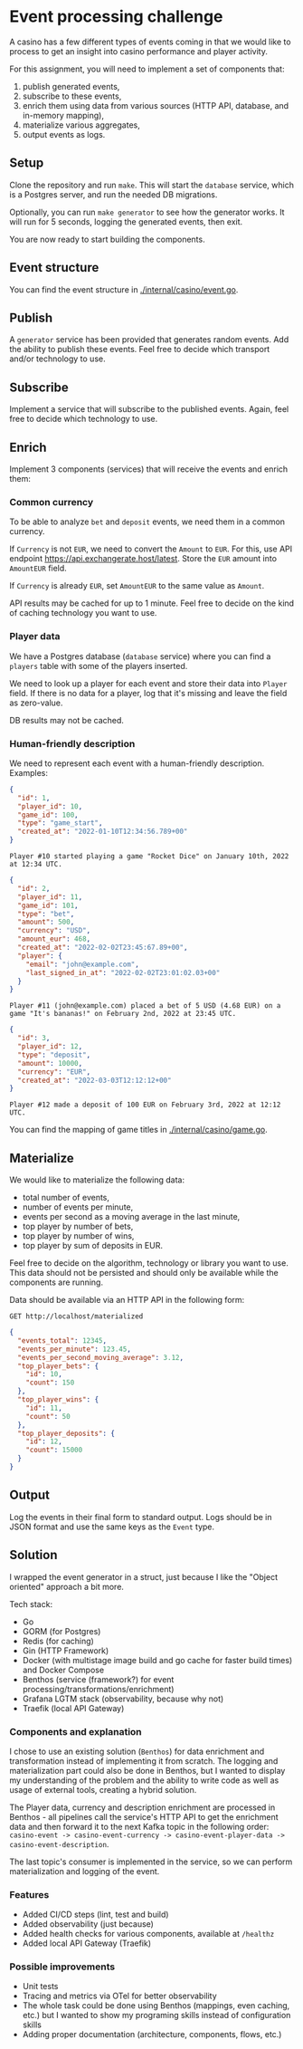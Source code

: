 # Event processing challenge

A casino has a few different types of events coming in that we would like to
process to get an insight into casino performance and player activity.

For this assignment, you will need to implement a set of components that:

1. publish generated events,
2. subscribe to these events,
3. enrich them using data from various sources (HTTP API, database, and in-memory mapping),
4. materialize various aggregates,
5. output events as logs.

## Setup

Clone the repository and run `make`. This will start the `database` service, which is a Postgres server, and run the
needed DB migrations.

Optionally, you can run `make generator` to see how the generator works. It will run for 5 seconds, logging the
generated events, then exit.

You are now ready to start building the components.

## Event structure

You can find the event structure in [./internal/casino/event.go](./internal/casino/event.go).

## Publish

A `generator` service has been provided that generates random events. Add the ability to publish these events. Feel free
to decide which transport and/or technology to use.

## Subscribe

Implement a service that will subscribe to the published events. Again, feel free to decide which technology to use.

## Enrich

Implement 3 components (services) that will receive the events and enrich them:

### Common currency

To be able to analyze `bet` and `deposit` events, we need them in a common currency.

If `Currency` is not `EUR`, we need to convert the `Amount` to `EUR`. For this, use API
endpoint https://api.exchangerate.host/latest. Store the `EUR` amount into `AmountEUR` field.

If `Currency` is already `EUR`, set `AmountEUR` to the same value as `Amount`.

API results may be cached for up to 1 minute. Feel free to decide on the kind of caching technology you want to use.

### Player data

We have a Postgres database (`database` service) where you can find a `players` table with some of the players inserted.

We need to look up a player for each event and store their data into `Player` field. If there is no data for a player,
log that it's missing and leave the field as zero-value.

DB results may not be cached.

### Human-friendly description

We need to represent each event with a human-friendly description. Examples:

```json
{
  "id": 1,
  "player_id": 10,
  "game_id": 100,
  "type": "game_start",
  "created_at": "2022-01-10T12:34:56.789+00"
}
```

```
Player #10 started playing a game "Rocket Dice" on January 10th, 2022 at 12:34 UTC.
```

```json
{
  "id": 2,
  "player_id": 11,
  "game_id": 101,
  "type": "bet",
  "amount": 500,
  "currency": "USD",
  "amount_eur": 468,
  "created_at": "2022-02-02T23:45:67.89+00",
  "player": {
    "email": "john@example.com",
    "last_signed_in_at": "2022-02-02T23:01:02.03+00"
  }
}
```

```
Player #11 (john@example.com) placed a bet of 5 USD (4.68 EUR) on a game "It's bananas!" on February 2nd, 2022 at 23:45 UTC.
```

```json
{
  "id": 3,
  "player_id": 12,
  "type": "deposit",
  "amount": 10000,
  "currency": "EUR",
  "created_at": "2022-03-03T12:12:12+00"
}
```

```
Player #12 made a deposit of 100 EUR on February 3rd, 2022 at 12:12 UTC.
```

You can find the mapping of game titles in [./internal/casino/game.go](./internal/casino/game.go).

## Materialize

We would like to materialize the following data:

- total number of events,
- number of events per minute,
- events per second as a moving average in the last minute,
- top player by number of bets,
- top player by number of wins,
- top player by sum of deposits in EUR.

Feel free to decide on the algorithm, technology or library you want to use. This data should not be persisted and
should only be available while the components are running.

Data should be available via an HTTP API in the following form:

```
GET http://localhost/materialized
```

```json
{
  "events_total": 12345,
  "events_per_minute": 123.45,
  "events_per_second_moving_average": 3.12,
  "top_player_bets": {
    "id": 10,
    "count": 150
  },
  "top_player_wins": {
    "id": 11,
    "count": 50
  },
  "top_player_deposits": {
    "id": 12,
    "count": 15000
  }
}
```

## Output

Log the events in their final form to standard output. Logs should be in JSON format and use the same keys as
the `Event` type.

## Solution

I wrapped the event generator in a struct, just because I like the "Object oriented" approach a bit more.

Tech stack:

- Go
- GORM (for Postgres)
- Redis (for caching)
- Gin (HTTP Framework)
- Docker (with multistage image build and go cache for faster build times) and Docker Compose
- Benthos (service (framework?) for event processing/transformations/enrichment)
- Grafana LGTM stack (observability, because why not)
- Traefik (local API Gateway)

### Components and explanation

I chose to use an existing solution (`Benthos`) for data enrichment and transformation instead of implementing it from
scratch. The logging and materialization part could also be done in Benthos, but I wanted to display my understanding
of the problem and the ability to write code as well as usage of external tools, creating a hybrid solution.

The Player data, currency and description enrichment are processed in Benthos - all pipelines call the service's HTTP
API to get the enrichment data and then forward it to the next Kafka topic in the following order:
`casino-event -> casino-event-currency -> casino-event-player-data -> casino-event-description`.

The last topic's consumer is implemented in the service, so we can perform materialization and logging of the event.

### Features

- Added CI/CD steps (lint, test and build)
- Added observability (just because)
- Added health checks for various components, available at `/healthz`
- Added local API Gateway (Traefik)

### Possible improvements

- Unit tests
- Tracing and metrics via OTel for better observability
- The whole task could be done using Benthos (mappings, even caching, etc.) but I wanted to show my programing skills
  instead of configuration skills
- Adding proper documentation (architecture, components, flows, etc.)